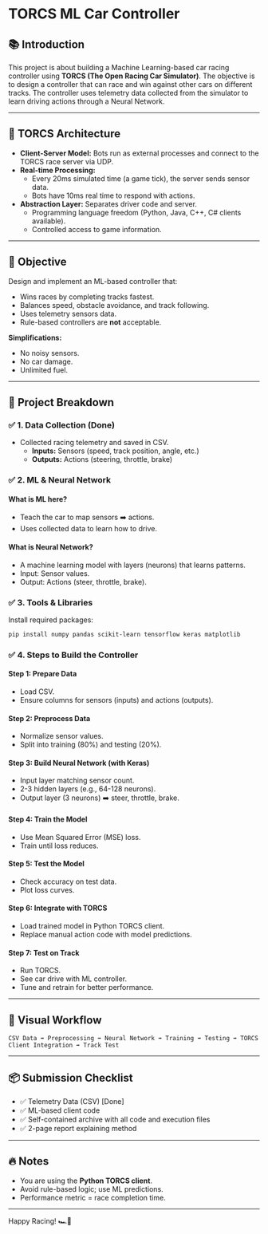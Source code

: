 
# TORCS ML Car Controller

## 📚 Introduction
This project is about building a Machine Learning-based car racing controller using **TORCS (The Open Racing Car Simulator)**. The objective is to design a controller that can race and win against other cars on different tracks. The controller uses telemetry data collected from the simulator to learn driving actions through a Neural Network.

---

## 🚗 TORCS Architecture
- **Client-Server Model:** Bots run as external processes and connect to the TORCS race server via UDP.
- **Real-time Processing:** 
  - Every 20ms simulated time (a game tick), the server sends sensor data.
  - Bots have 10ms real time to respond with actions.
- **Abstraction Layer:** Separates driver code and server.
  - Programming language freedom (Python, Java, C++, C# clients available).
  - Controlled access to game information.

---

## 🎯 Objective
Design and implement an ML-based controller that:
- Wins races by completing tracks fastest.
- Balances speed, obstacle avoidance, and track following.
- Uses telemetry sensors data.
- Rule-based controllers are **not** acceptable.

**Simplifications:**
- No noisy sensors.
- No car damage.
- Unlimited fuel.

---

## 🧩 Project Breakdown

### ✅ 1. Data Collection (Done)
- Collected racing telemetry and saved in CSV.
  - **Inputs:** Sensors (speed, track position, angle, etc.)
  - **Outputs:** Actions (steering, throttle, brake)


### ✅ 2. ML & Neural Network

#### What is ML here?
- Teach the car to map sensors ➡️ actions.
- Uses collected data to learn how to drive.

#### What is Neural Network?
- A machine learning model with layers (neurons) that learns patterns.
- Input: Sensor values.
- Output: Actions (steer, throttle, brake).


### ✅ 3. Tools & Libraries
Install required packages:
```bash
pip install numpy pandas scikit-learn tensorflow keras matplotlib
```


### ✅ 4. Steps to Build the Controller

#### Step 1: Prepare Data
- Load CSV.
- Ensure columns for sensors (inputs) and actions (outputs).

#### Step 2: Preprocess Data
- Normalize sensor values.
- Split into training (80%) and testing (20%).

#### Step 3: Build Neural Network (with Keras)
- Input layer matching sensor count.
- 2-3 hidden layers (e.g., 64-128 neurons).
- Output layer (3 neurons) ➡️ steer, throttle, brake.

#### Step 4: Train the Model
- Use Mean Squared Error (MSE) loss.
- Train until loss reduces.

#### Step 5: Test the Model
- Check accuracy on test data.
- Plot loss curves.

#### Step 6: Integrate with TORCS
- Load trained model in Python TORCS client.
- Replace manual action code with model predictions.

#### Step 7: Test on Track
- Run TORCS.
- See car drive with ML controller.
- Tune and retrain for better performance.

---

## 🚀 Visual Workflow
```
CSV Data ➡️ Preprocessing ➡️ Neural Network ➡️ Training ➡️ Testing ➡️ TORCS Client Integration ➡️ Track Test
```

---

## 📦 Submission Checklist
- ✅ Telemetry Data (CSV) [Done]
- ✅ ML-based client code
- ✅ Self-contained archive with all code and execution files
- ✅ 2-page report explaining method

---

## 🔥 Notes
- You are using the **Python TORCS client**.
- Avoid rule-based logic; use ML predictions.
- Performance metric = race completion time.

---

Happy Racing! 🏎️💨
